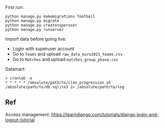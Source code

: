 
First run:

```
python manage.py makemigrations football
python manage.py migrate
python manage.py createsuperuser
python manage.py runserver
```

Import data before going live:
- Login with superuser account
- Go to `Teams` and upload `raw_data_euro2021_teams.csv`
- Go to `Matches` and upload `matches_group_phase.csv`

Datamart:

```
> crontab -e
* * * * * /absolute/path/to/clan_progression.sh /absolute/path/to/db.sqlite3 2> /absolute/path/to/log
```

## Ref

Access management: https://learndjango.com/tutorials/django-login-and-logout-tutorial

